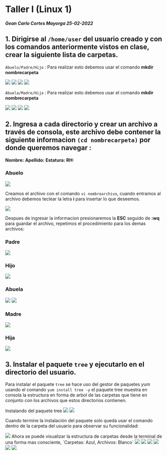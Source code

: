 # Taller I (Linux 1)

<b>_Gean Carlo Cortes Mayorga 25-02-2022_</b>

## 1. Dirigirse al `/home/user` del usuario creado y con los comandos anteriormente vistos en clase, crear la siguiente lista de carpetas.

`Abuelo/Padre/Hijo` : Para realizar esto debemos usar el comando <b>mkdir nombrecarpeta</b>

<img src="./img/1.png"/>
<img src="./img/2.png"/>
<img src="./img/3.png"/>
<img src="./img/4.png"/>

`Abuela/Madre/Hija` : Para realizar esto debemos usar el comando <b>mkdir nombrecarpeta</b>

<img src="./img/5.png"/>
<img src="./img/6.png"/>
<img src="./img/7.png"/>
<img src="./img/8.png"/>

## 2. Ingresa a cada directorio y crear un archivo a través de consola, este archivo debe contener la siguiente informacion `(cd nombrecarpeta)` por donde queremos navegar :
<b>Nombre:</b>
<b>Apellido:</b>
<b>Estatura:</b>
<b>RH:</b>

### Abuelo
<img src="./img/9.png"/>

Creamos el archivo con el comando `vi nombrearchivo`, cuando entramos al archivo debemos teclear la letra <b>i</b> para insertar lo que deseemos.

<img src="./img/10.png"/>


Despues de ingresar la informacion presionaremos la <b>ESC</b> seguido de <b>:wq</b> para guardar el archivo, repetimos el procedimiento para los demas archivos:

### Padre

<img src="./img/11.png"/>

### Hijo

<img src="./img/12.png"/>

### Abuela

<img src="./img/13.png"/>
<img src="./img/14.png"/>

### Madre

<img src="./img/15.png"/>

### Hija

<img src="./img/16.png"/>

## 3. Instalar el paquete `tree` y ejecutarlo en el directorio del usuario.

Para instalar el paquete `tree` se hace uso del gestor de paquetes _yum_ usando el comando `yum install tree -y` el paquete tree muestra en consola la estructura en forma de arbol de las carpetas que tiene en conjunto con los archivos que estos directorios contienen.

Instalando del paquete tree
<img src="./img/17.png"/>
<img src="./img/18.png"/>


Cuando termine la instalación del paquete solo queda usar el comando dentro de la carpeta del usuario para observar su funcionalidad:

<img src="./img/19.png"/>
Ahora se puede visualizar la estructura de carpetas desde la terminal de una forma mas consciente, `Carpetas: Azul, Archivos: Blanco`

<img src="./img/20.png"/>
<img src="./img/21.png"/>
<img src="./img/22.png"/>
<img src="./img/23.png"/>
<img src="./img/24.png"/>
<img src="./img/25.png"/>
